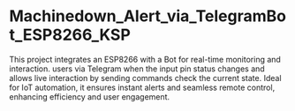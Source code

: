 # Machinedown_Alert_via_TelegramBot_ESP8266_KSP
This project integrates an ESP8266 with a Bot for real-time monitoring and interaction. users via Telegram when the input pin status changes and allows live interaction by sending commands check the current state. Ideal for IoT automation, it ensures instant alerts and seamless remote control, enhancing efficiency and user engagement.
